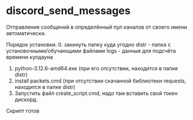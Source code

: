 # discord_send_messages
Отправления сообщений в определённый пул каналов от своего имени автоматически.

Порядок установки:
0. закинуть папку куда угодно
distr - папка с установочными/обучающими файлами
logs - данные для подсчёта времени кулдауна 
1. python-3.12.6-amd64.exe (при его отсутствии, находится в папке distr) 
2. install packets.cmd (при отсутствии скачанной библиотеки requests, находится в папке distr)
3. Запустить файл create_script.cmd, надо там вставить свой токен дискорд.

Скрипт готов
